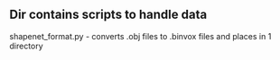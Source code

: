 ## Dir contains scripts to  handle data 
shapenet_format.py - converts .obj files to .binvox files and places in 1 directory